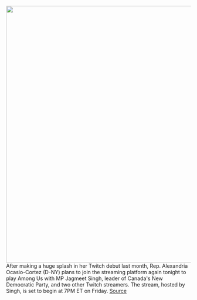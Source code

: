 <img src='https://cdn.vox-cdn.com/thumbor/OHOYRINO29aBhPAFVDV0mWmz2YQ=/0x0:1714x969/1200x800/filters:focal(720x348:994x622)/cdn.vox-cdn.com/uploads/chorus_image/image/67989787/aoc.0.png' width='700px' /><br/>
After making a huge splash in her Twitch debut last month, Rep. Alexandria Ocasio-Cortez (D-NY) plans to join the streaming platform again tonight to play Among Us with MP Jagmeet Singh, leader of Canada's New Democratic Party, and two other Twitch streamers. The stream, hosted by Singh, is set to begin at 7PM ET on Friday.
<a href='https://www.theverge.com/2020/11/27/21722576/aoc-among-us-twitch-jagmeet-singh'> Source <a/>